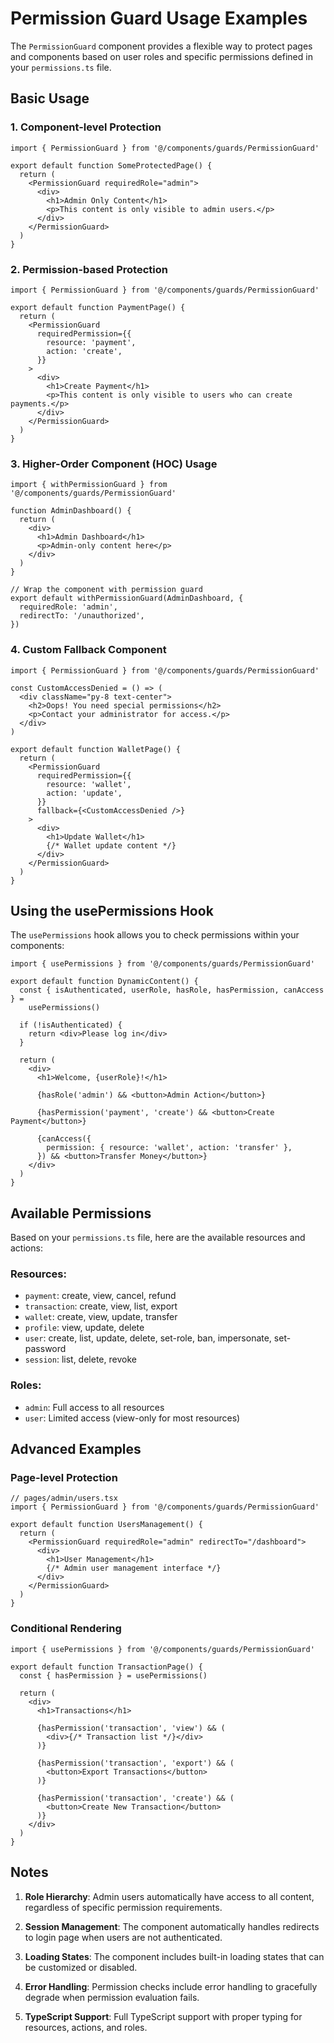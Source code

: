 # Permission Guard Usage Examples

The `PermissionGuard` component provides a flexible way to protect pages and components based on user roles and specific permissions defined in your `permissions.ts` file.

## Basic Usage

### 1. Component-level Protection

```tsx
import { PermissionGuard } from '@/components/guards/PermissionGuard'

export default function SomeProtectedPage() {
  return (
    <PermissionGuard requiredRole="admin">
      <div>
        <h1>Admin Only Content</h1>
        <p>This content is only visible to admin users.</p>
      </div>
    </PermissionGuard>
  )
}
```

### 2. Permission-based Protection

```tsx
import { PermissionGuard } from '@/components/guards/PermissionGuard'

export default function PaymentPage() {
  return (
    <PermissionGuard
      requiredPermission={{
        resource: 'payment',
        action: 'create',
      }}
    >
      <div>
        <h1>Create Payment</h1>
        <p>This content is only visible to users who can create payments.</p>
      </div>
    </PermissionGuard>
  )
}
```

### 3. Higher-Order Component (HOC) Usage

```tsx
import { withPermissionGuard } from '@/components/guards/PermissionGuard'

function AdminDashboard() {
  return (
    <div>
      <h1>Admin Dashboard</h1>
      <p>Admin-only content here</p>
    </div>
  )
}

// Wrap the component with permission guard
export default withPermissionGuard(AdminDashboard, {
  requiredRole: 'admin',
  redirectTo: '/unauthorized',
})
```

### 4. Custom Fallback Component

```tsx
import { PermissionGuard } from '@/components/guards/PermissionGuard'

const CustomAccessDenied = () => (
  <div className="py-8 text-center">
    <h2>Oops! You need special permissions</h2>
    <p>Contact your administrator for access.</p>
  </div>
)

export default function WalletPage() {
  return (
    <PermissionGuard
      requiredPermission={{
        resource: 'wallet',
        action: 'update',
      }}
      fallback={<CustomAccessDenied />}
    >
      <div>
        <h1>Update Wallet</h1>
        {/* Wallet update content */}
      </div>
    </PermissionGuard>
  )
}
```

## Using the usePermissions Hook

The `usePermissions` hook allows you to check permissions within your components:

```tsx
import { usePermissions } from '@/components/guards/PermissionGuard'

export default function DynamicContent() {
  const { isAuthenticated, userRole, hasRole, hasPermission, canAccess } =
    usePermissions()

  if (!isAuthenticated) {
    return <div>Please log in</div>
  }

  return (
    <div>
      <h1>Welcome, {userRole}!</h1>

      {hasRole('admin') && <button>Admin Action</button>}

      {hasPermission('payment', 'create') && <button>Create Payment</button>}

      {canAccess({
        permission: { resource: 'wallet', action: 'transfer' },
      }) && <button>Transfer Money</button>}
    </div>
  )
}
```

## Available Permissions

Based on your `permissions.ts` file, here are the available resources and actions:

### Resources:

- `payment`: create, view, cancel, refund
- `transaction`: create, view, list, export
- `wallet`: create, view, update, transfer
- `profile`: view, update, delete
- `user`: create, list, update, delete, set-role, ban, impersonate, set-password
- `session`: list, delete, revoke

### Roles:

- `admin`: Full access to all resources
- `user`: Limited access (view-only for most resources)

## Advanced Examples

### Page-level Protection

```tsx
// pages/admin/users.tsx
import { PermissionGuard } from '@/components/guards/PermissionGuard'

export default function UsersManagement() {
  return (
    <PermissionGuard requiredRole="admin" redirectTo="/dashboard">
      <div>
        <h1>User Management</h1>
        {/* Admin user management interface */}
      </div>
    </PermissionGuard>
  )
}
```

### Conditional Rendering

```tsx
import { usePermissions } from '@/components/guards/PermissionGuard'

export default function TransactionPage() {
  const { hasPermission } = usePermissions()

  return (
    <div>
      <h1>Transactions</h1>

      {hasPermission('transaction', 'view') && (
        <div>{/* Transaction list */}</div>
      )}

      {hasPermission('transaction', 'export') && (
        <button>Export Transactions</button>
      )}

      {hasPermission('transaction', 'create') && (
        <button>Create New Transaction</button>
      )}
    </div>
  )
}
```

## Notes

1. **Role Hierarchy**: Admin users automatically have access to all content, regardless of specific permission requirements.

2. **Session Management**: The component automatically handles redirects to login page when users are not authenticated.

3. **Loading States**: The component includes built-in loading states that can be customized or disabled.

4. **Error Handling**: Permission checks include error handling to gracefully degrade when permission evaluation fails.

5. **TypeScript Support**: Full TypeScript support with proper typing for resources, actions, and roles.

